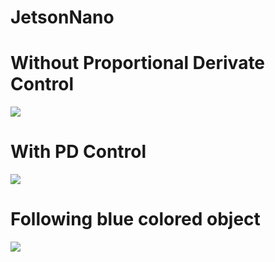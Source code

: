 # JetsonNano

# Without Proportional Derivate Control
![](demos/JetsonNano-withoutPD.gif)  
  
# With PD Control
![](demos/JetsonNano-withPD.gif)  
  
# Following blue colored object
![](demos/JetsonNano-following2.gif)  


